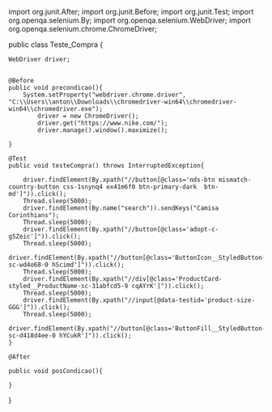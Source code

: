 import org.junit.After;
import org.junit.Before;
import org.junit.Test;
import org.openqa.selenium.By;
import org.openqa.selenium.WebDriver;
import org.openqa.selenium.chrome.ChromeDriver;


public class Teste_Compra {

	WebDriver driver;
	
	
	@Before
	public void precondicao(){
		System.setProperty("webdriver.chrome.driver", "C:\\Users\\anton\\Downloads\\chromedriver-win64\\chromedriver-win64\\chromedriver.exe");
			driver = new ChromeDriver();
			driver.get("https://www.nike.com/"); 
			driver.manage().window().maximize();

	}
	
	@Test
	public void testeCompra() throws InterruptedException{
		
		driver.findElement(By.xpath("//button[@class='nds-btn mismatch-country-button css-1snynq4 ex41m6f0 btn-primary-dark  btn-md']")).click();
		Thread.sleep(5000);
		driver.findElement(By.name("search")).sendKeys("Camisa Corinthians");
		Thread.sleep(5000);
		driver.findElement(By.xpath("//button[@class='adopt-c-gSZeic']")).click();
		Thread.sleep(5000);
		driver.findElement(By.xpath("//button[@class='ButtonIcon__StyledButton-sc-wd4o68-0 hScimd']")).click();		
		Thread.sleep(5000);
		driver.findElement(By.xpath("//div[@class='ProductCard-styled__ProductName-sc-31abfcd5-9 cqAYrK']")).click();
		Thread.sleep(5000);
		driver.findElement(By.xpath("//input[@data-testid='product-size-GGG']")).click();
		Thread.sleep(5000);
		driver.findElement(By.xpath("//button[@class='ButtonFill__StyledButton-sc-d418d4ee-0 hYCukR']")).click();
	}
	
	@After
	
	public void posCondicao(){
		
	}
}
